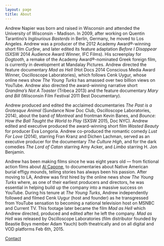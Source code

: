 ```yaml
---
layout: page
title: About
---
```


Andrew Napier was born and raised in Wisconsin and attended the University of Wisconsin - Madison. In 2009, after working on Quentin Tarantino’s *Inglourious Basterds* in Berlin, Germany, he moved to Los Angeles. Andrew was a producer of the 2012 Academy Award®-winning short film *Curfew*, and later edited its feature adaptation *Before I Disappear* (SXSW 2014 Audience Award Winner, IFC Films). His screenplay for *Dogtooth*, a remake of the Academy Award®-nominated Greek foreign film, is currently in development at Mandalay Pictures. Andrew directed the feature documentary *Mad as Hell* (Hot Docs 2014 Conscious Media Award Winner, Oscilloscope Laboratories), which follows Cenk Uygur, whose online news show *The Young Turks* has amassed over two billion views on YouTube. Andrew also directed the award-winning narrative short *Grandma’s Not A Toaster* (Tribeca 2013) and the feature documentary *Mary and Bill* (Wisconsin Film Festival 2011 Best Documentary).

Andrew produced and edited the acclaimed documentaries *The Past is a Grotesque Animal* (Sundance Now Doc Club, Oscilloscope Laboratories, 2014), about the band *of Montreal* and frontman Kevin Banes, and *Bounce: How the Ball Taught the World to Play* (SXSW 2015, Doc NYC). Andrew edited and executive produced the award-winning short film *Wasted Beauty* for producer Eva Longoria. Andrew co-produced the romantic comedy *Lust For Love* (2014), starring Fran Kranz and Dichen Lachman, served as an executive producer for the documentary *The Culture High*, and for the dark comedies *The Lord of Catan* starring Amy Acker, and *Limbo* starring H. Jon Benjamin.

Andrew has been making films since he was eight years old — from fictional action films about <a class="alt-link" href="/cutting-room-floor">Al Capone</a>, to documentaries about Native American burial effigy mounds, telling stories has always been his passion. After moving to LA, Andrew was first hired by the online news show *The Young Turks* where, as one of their earliest producers and directors, he was essential in helping build up the company into a massive success on YouTube. During his tenure at *The Young Turks*, Andrew independently followed and filmed Cenk Uygur (host and founder) as he transgressed from YouTube sensation to becoming a national television host on MSNBC and Current TV. This footage later became the film *Mad as Hell* which Andrew directed, produced and edited after he left the company. *Mad as Hell* was released by Oscilloscope Laboratories (film distributor founded by Beastie Boys member Adam Yauch) both theatrically and on all digital and VOD platforms Feb 6th, 2015.

<a href="/contact" class="btn btn-space">Contact</a>
